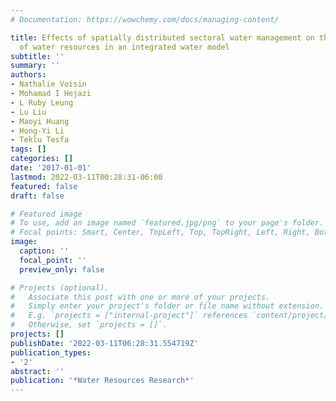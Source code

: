 ```yaml
---
# Documentation: https://wowchemy.com/docs/managing-content/

title: Effects of spatially distributed sectoral water management on the redistribution
  of water resources in an integrated water model
subtitle: ''
summary: ''
authors:
- Nathalie Voisin
- Mohamad I Hejazi
- L Ruby Leung
- Lu Liu
- Maoyi Huang
- Hong-Yi Li
- Teklu Tesfa
tags: []
categories: []
date: '2017-01-01'
lastmod: 2022-03-11T00:28:31-06:00
featured: false
draft: false

# Featured image
# To use, add an image named `featured.jpg/png` to your page's folder.
# Focal points: Smart, Center, TopLeft, Top, TopRight, Left, Right, BottomLeft, Bottom, BottomRight.
image:
  caption: ''
  focal_point: ''
  preview_only: false

# Projects (optional).
#   Associate this post with one or more of your projects.
#   Simply enter your project's folder or file name without extension.
#   E.g. `projects = ["internal-project"]` references `content/project/deep-learning/index.md`.
#   Otherwise, set `projects = []`.
projects: []
publishDate: '2022-03-11T06:28:31.554719Z'
publication_types:
- '2'
abstract: ''
publication: '*Water Resources Research*'
---
```

